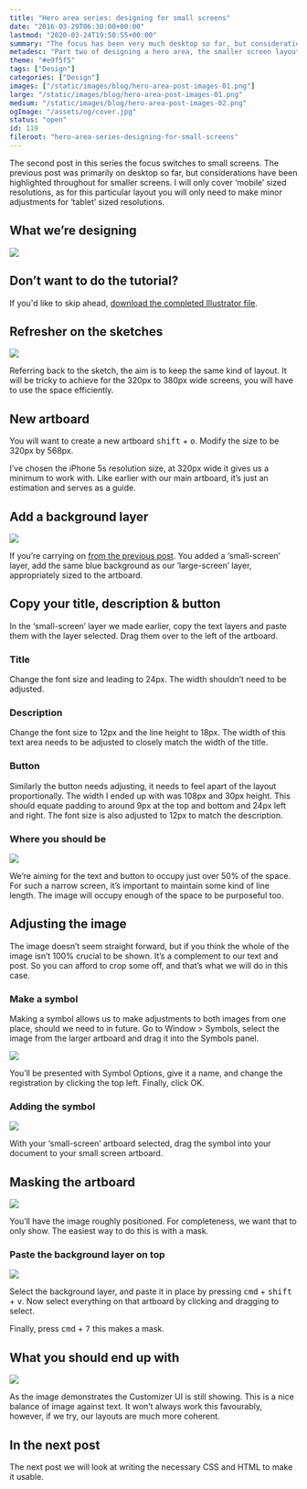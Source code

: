 ```yaml
---
title: "Hero area series: designing for small screens"
date: "2016-03-29T06:30:00+00:00"
lastmod: "2020-03-24T19:50:55+00:00"
summary: "The focus has been very much desktop so far, but considerations have been highlighted throughout for smaller screens. I will only cover ‘mobile’ sized resolutions, as for this particular layout you will only need to make minor adjustments for ‘tablet’ sized resolutions."
metadesc: "Part two of designing a hero area, the smaller screen layout phase. Adapting a layout to smaller screens."
theme: "#e9f5f5"
tags: ["Design"]
categories: ["Design"]
images: ["/static/images/blog/hero-area-post-images-01.png"]
large: "/static/images/blog/hero-area-post-images-01.png"
medium: "/static/images/blog/hero-area-post-images-02.png"
ogImage: "/assets/og/cover.jpg"
status: "open"
id: 119
fileroot: "hero-area-series-designing-for-small-screens"
---
```


The second post in this series the focus switches to small screens. The previous post was primarily on desktop so far, but considerations have been highlighted throughout for smaller screens. I will only cover ‘mobile’ sized resolutions, as for this particular layout you will only need to make minor adjustments for ‘tablet’ sized resolutions.

## What we’re designing
<div className="article-image flex center">
  <Image src="/images/blog/ch-final-small.png" width={640} height={568} />
</div>

## Don’t want to do the tutorial?
If you'd like to skip ahead, [download the completed Illustrator file](https://www.dropbox.com/s/2r51igxo8824ug5/customizer-hero.ai?dl=0).

## Refresher on the sketches
<div className="article-image flex center">
  <Image src="/images/blog/ch-sketches.jpg" width={640} height={710} />
</div>

Referring back to the sketch, the aim is to keep the same kind of layout. It will be tricky to achieve for the 320px to 380px wide screens, you will have to use the space efficiently.

## New artboard
You will want to create a new artboard <kbd>shift</kbd> + <kbd>o</kbd>. Modify the size to be 320px by 568px.

I’ve chosen the iPhone 5s resolution size, at 320px wide it gives us a minimum to work with. Like earlier with our main artboard, it’s just an estimation and serves as a guide.

## Add a background layer
<div className="article-image flex center">
  <Image src="/images/blog/ch-new-layer-rename-lock.gif" width={640} height={320} />
</div>

If you’re carrying on [from the previous post](/blog/hero-area-series-plan-design). You added a ‘small-screen’ layer, add the same blue background as our ‘large-screen’ layer, appropriately sized to the artboard.

## Copy your title, description & button
In the ‘small-screen’ layer we made earlier, copy the text layers and paste them with the layer selected. Drag them over to the left of the artboard.

### Title
Change the font size and leading to 24px. The width shouldn’t need to be adjusted.

### Description
Change the font size to 12px and the line height to 18px. The width of this text area needs to be adjusted to closely match the width of the title.

### Button
Similarly the button needs adjusting, it needs to feel apart of the layout proportionally. The width I ended up with was 108px and 30px height. This should equate padding to around 9px at the top and bottom and 24px left and right. The font size is also adjusted to 12px to match the description.

### Where you should be
<div className="article-image flex center">
  <Image src="/images/blog/ch-without-image.png" width={640} height={568} />
</div>

We’re aiming for the text and button to occupy just over 50% of the space. For such a narrow screen, it’s important to maintain some kind of line length. The image will occupy enough of the space to be purposeful too.

## Adjusting the image
The image doesn’t seem straight forward, but if you think the whole of the image isn’t 100% crucial to be shown. It’s a complement to our text and post. So you can afford to crop some off, and that’s what we will do in this case.

### Make a symbol
Making a symbol allows us to make adjustments to both images from one place, should we need to in future. Go to Window > Symbols, select the image from the larger artboard and drag it into the Symbols panel.

<div className="article-image flex center">
  <Image src="/images/blog/ch-add-symbol.png" width={640} height={420} />
</div>

You’ll be presented with Symbol Options, give it a name, and change the registration by clicking the top left. Finally, click OK.

### Adding the symbol
<div className="article-image flex center">
  <Image src="/images/blog/ch-symbol-panel.png" width={640} height={420} />
</div>

With your ‘small-screen’ artboard selected, drag the symbol into your document to your small screen artboard.

## Masking the artboard
<div className="article-image flex center">
  <Image src="/images/blog/ch-rough-position.png" width={640} height={420} />
</div>

You’ll have the image roughly positioned. For completeness, we want that to only show. The easiest way to do this is with a mask.

### Paste the background layer on top
<div className="article-image flex center">
  <Image src="/images/blog/ch-everything-selected.png" width={640} height={420} />
</div>

Select the background layer, and paste it in place by pressing <kbd>cmd</kbd> + <kbd>shift</kbd> + <kbd>v</kbd>. Now select everything on that artboard by clicking and dragging to select.

Finally, press <kbd>cmd</kbd> + <kbd>7</kbd> this makes a mask.

## What you should end up with
<div className="article-image flex center">
  <Image src="/images/blog/ch-final-small.png" width={640} height={568} />
</div>

As the image demonstrates the Customizer UI is still showing. This is a nice balance of image against text. It won’t always work this favourably, however, if we try, our layouts are much more coherent.

## In the next post
The next post we will look at writing the necessary CSS and HTML to make it usable.
